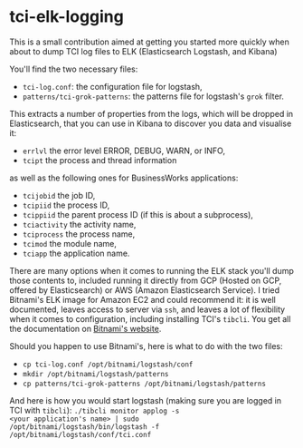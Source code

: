 # tci-elk-logging

This is a small contribution aimed at getting you started more quickly when about to dump TCI log files to ELK (Elasticsearch Logstash, and Kibana)

You'll find the two necessary files:
<ul>
  <li><code>tci-log.conf</code>: the configuration file for logstash,</li>
  <li><code>patterns/tci-grok-patterns</code>: the patterns file for logstash's <code>grok</code> filter.
</ul>

This extracts a number of properties from the logs, which will be dropped in Elasticsearch, that you can use in Kibana to discover you data and visualise it:
<ul>
  <li><code>errlvl</code> the error level ERROR, DEBUG, WARN, or INFO,</li>
  <li><code>tcipt</code> the process and thread information</li>
</ul>
as well as the following ones for BusinessWorks applications:
<ul>
  <li><code>tcijobid</code> the job ID,</li>
  <li><code>tcipiid</code> the process ID,</li>
  <li><code>tcippiid</code> the parent process ID (if this is about a subprocess),</li>
  <li><code>tciactivity</code> the activity name,</li>
  <li><code>tciprocess</code> the process name,</li>
  <li><code>tcimod</code> the module name,</li>
  <li><code>tciapp</code> the application name.</li>
</ul>
 
There are many options when it comes to running the ELK stack you'll dump those contents to, included running it directly from GCP (Hosted on GCP, offered by Elasticsearch) or AWS (Amazon Elasticsearch Service).
I tried Bitnami's ELK image for Amazon EC2 and could recommend it: it is well documented, leaves access to server via <code>ssh</code>, and leaves a lot of flexibility when it comes to configuration, including installing TCI's <code>tibcli</code>.
You get all the documentation on <a href="https://docs.bitnami.com/aws/apps/elk/">Bitnami's website</a>. 

Should you happen to use Bitnami's, here is what to do with the two files:
<ul>
  <li><code>cp tci-log.conf /opt/bitnami/logstash/conf</code></li>
  <li><code>mkdir /opt/bitnami/logstash/patterns</code></li>
  <li><code>cp patterns/tci-grok-patterns /opt/bitnami/logstash/patterns</code></li>
</ul>

And here is how you would start logstash (making sure you are logged in TCI with <code>tibcli</code>):
<code>./tibcli monitor applog -s <your application's name> | sudo /opt/bitnami/logstash/bin/logstash -f /opt/bitnami/logstash/conf/tci.conf</code>

